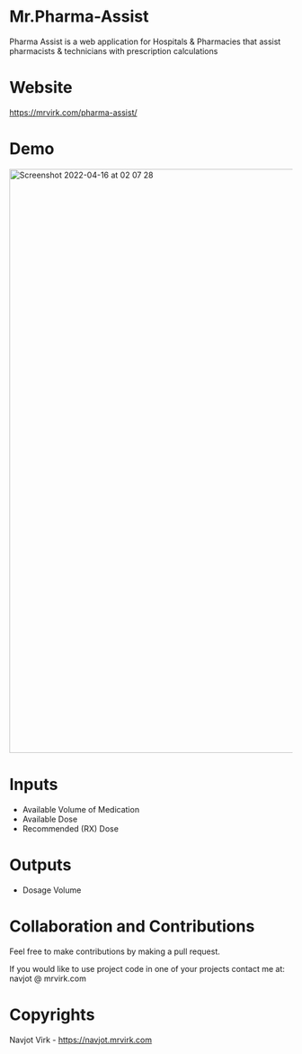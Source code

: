 # Mr.Pharma-Assist
Pharma Assist is a web application for Hospitals &amp; Pharmacies that assist pharmacists &amp; technicians with prescription calculations

# Website
https://mrvirk.com/pharma-assist/

# Demo
<img width="1037" alt="Screenshot 2022-04-16 at 02 07 28" src="">


# Inputs
- Available Volume of Medication
- Available Dose 
- Recommended (RX) Dose

# Outputs
- Dosage Volume

# Collaboration and Contributions
Feel free to make contributions by making a pull request.

If you would like to use project code in one of your projects contact me at: navjot @ mrvirk.com

# Copyrights
Navjot Virk - https://navjot.mrvirk.com

